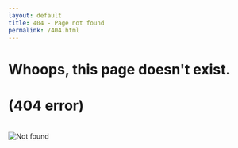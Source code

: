 ```yaml
---
layout: default
title: 404 - Page not found
permalink: /404.html
---
```


<div class="text-center">
  <h1>Whoops, this page doesn't exist.</h1>
  <h1>(404 error)</h1>
  <br/>

  <img src="{{ 'assets/img/30rock-nerdrage.gif' | relative_url }}" alt="Not found" />
</div>
